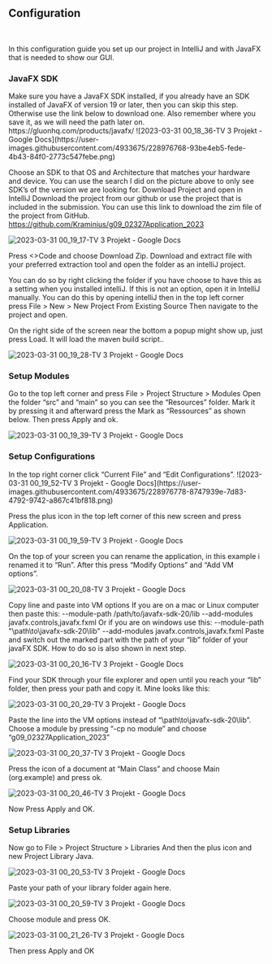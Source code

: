<H2>Configuration</H2> <br>



In this configuration guide you set up our project in IntelliJ and with JavaFX that is needed to show our GUI.
<H3>JavaFX SDK </H3>
Make sure you have a JavaFX SDK installed, if you already have an SDK installed of JavaFX of version 19 or later, then you can skip this step. Otherwise use the link below to download one. Also remember where you save it, as we will need the path later on.
https://gluonhq.com/products/javafx/ 
![2023-03-31 00_18_36-TV 3 Projekt - Google Docs](https://user-images.githubusercontent.com/4933675/228976768-93be4eb5-fede-4b43-84f0-2773c547febe.png)

Choose an SDK to that OS and Architecture that matches your hardware and device. You can use the search I did on the picture above to only see SDK’s of the version we are looking for.
Download Project and open in IntelliJ
Download the project from our github or use the project that is included in the submission. You can use this link to download the zim file of the project from GitHub.
https://github.com/Kraminius/g09_02327Application_2023

![2023-03-31 00_19_17-TV 3 Projekt - Google Docs](https://user-images.githubusercontent.com/4933675/228976773-a46e4d16-f57a-4ead-85dd-5e41c7efd29f.png)

Press <>Code and choose Download Zip.
Download and extract file with your preferred extraction tool and open the folder as an intelliJ project.

You can do so by right clicking the folder if you have choose to have this as a setting when you installed intelliJ. If this is not an option, open it in IntelliJ manually.
You can do this by opening intelliJ then in the top left corner press 
File > New > New Project From Existing Source
Then navigate to the project and open. 

On the right side of the screen near the bottom a popup might show up, just press Load. It will load the maven build script..

![2023-03-31 00_19_28-TV 3 Projekt - Google Docs](https://user-images.githubusercontent.com/4933675/228976774-9380509f-1005-40fc-83f9-cee975c1050a.png)


<H3>Setup Modules </H3>
Go to the top left corner and press File > Project Structure > Modules
Open the folder “src” and “main” so you can see the “Resources” folder. Mark it by pressing it and afterward press the Mark as “Ressources” as shown below.
Then press Apply and ok.

![2023-03-31 00_19_39-TV 3 Projekt - Google Docs](https://user-images.githubusercontent.com/4933675/228976776-4879ccc6-9cac-4db1-8cad-6d43b5d492e1.png)




<H3>Setup Configurations </H3>
In the top right corner click “Current File” and “Edit Configurations”.
![2023-03-31 00_19_52-TV 3 Projekt - Google Docs](https://user-images.githubusercontent.com/4933675/228976778-8747939e-7d83-4792-9742-a867c41bf818.png)


Press the plus icon in the top left corner of this new screen and press Application.

![2023-03-31 00_19_59-TV 3 Projekt - Google Docs](https://user-images.githubusercontent.com/4933675/228976780-2f56b48c-3f06-4514-b72f-64bb95f97d33.png)


On the top of your screen you can rename the application, in this example i renamed it to “Run”. 
After this press “Modify Options” and “Add VM options”.

![2023-03-31 00_20_08-TV 3 Projekt - Google Docs](https://user-images.githubusercontent.com/4933675/228976784-c1f09630-a64e-4544-b51c-674bfa066946.png)


Copy line and paste into VM options
If you are on a mac or Linux computer then paste this:
--module-path /path/to/javafx-sdk-20/lib --add-modules javafx.controls,javafx.fxml
Or if you are on windows use this:
--module-path "\path\to\javafx-sdk-20\lib" --add-modules javafx.controls,javafx.fxml
Paste and switch out the marked part with the path of your “lib” folder of your javaFX SDK. How to do so is also shown in next step.

![2023-03-31 00_20_16-TV 3 Projekt - Google Docs](https://user-images.githubusercontent.com/4933675/228976786-0cdacf81-2ad6-40c9-9c01-f93a2bdc9682.png)



Find your SDK through your file explorer and open until you reach your “lib” folder, then press your path and copy it. Mine looks like this:

![2023-03-31 00_20_29-TV 3 Projekt - Google Docs](https://user-images.githubusercontent.com/4933675/228976789-cdd70b35-29e7-4c56-8c6a-450dd06184ce.png)


Paste the line into the VM options instead of “\path\to\javafx-sdk-20\lib”.
Choose a module by pressing “-cp no module” and choose “g09_02327Application_2023”

![2023-03-31 00_20_37-TV 3 Projekt - Google Docs](https://user-images.githubusercontent.com/4933675/228976790-5852ea71-2496-4a3a-8803-e2b8bb791833.png)


Press the icon of a document at “Main Class” and choose Main (org.example) and press ok.

![2023-03-31 00_20_46-TV 3 Projekt - Google Docs](https://user-images.githubusercontent.com/4933675/228976791-cf6673d8-445d-44d4-a69c-81ad4b79667a.png)

Now Press Apply and OK.

<H3>Setup Libraries </H3>
Now go to File > Project Structure > Libraries
And then the plus icon and new Project Library Java.

![2023-03-31 00_20_53-TV 3 Projekt - Google Docs](https://user-images.githubusercontent.com/4933675/228976793-26d77d2e-8612-4489-b2ca-253521a27142.png)


Paste your path of your library folder again here.

![2023-03-31 00_20_59-TV 3 Projekt - Google Docs](https://user-images.githubusercontent.com/4933675/228976794-9258698a-8be7-4477-a313-aa903ce7359d.png)

Choose module and press OK.

![2023-03-31 00_21_26-TV 3 Projekt - Google Docs](https://user-images.githubusercontent.com/4933675/228976795-e9e51df6-1f2f-4508-a4cb-7e2913c2a981.png)

Then press Apply and OK
